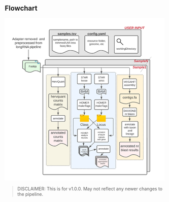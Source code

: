 ## Flowchart

![Flowchart](./assets/images/ccbr1271_ERV_pipeline.png)

> DISCLAIMER: This is for v1.0.0. May not reflect any newer changes to the pipeline.
